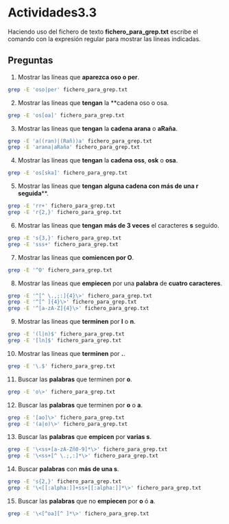 # Actividades3.3
Haciendo uso del fichero de texto **fichero_para_grep.txt** escribe el comando con la expresión regular para mostrar las líneas indicadas.
## Preguntas
1. Mostrar las líneas que **aparezca oso o per**.
```sh
grep -E 'oso|per' fichero_para_grep.txt
```
2. Mostrar las líneas que **tengan** la **cadena oso o osa.
```sh
grep -E 'os[oa]' fichero_para_grep.txt
```
3. Mostrar las líneas que **tengan** la **cadena** **arana** o **aRaña**.
```sh
grep -E 'a((ran)|(Rañ))a' fichero_para_grep.txt
grep -E 'arana|aRaña' fichero_para_grep.txt
```
4. Mostrar las líneas que **tengan** la **cadena** **oss**, **osk** o **osa**.
```sh
grep -E 'os[ska]' fichero_para_grep.txt
```
5. Mostrar las líneas que **tengan** **alguna cadena con más de una r seguida****.
```sh
grep -E 'rr+' fichero_para_grep.txt
grep -E 'r{2,}' fichero_para_grep.txt
```
6. Mostrar las líneas que **tengan** ****más de 3 veces**** el caracteres **s** seguido.
```sh
grep -E 's{3,}' fichero_para_grep.txt
grep -E 'sss+' fichero_para_grep.txt
```
7. Mostrar las líneas que **comiencen por O**.
```sh
grep -E '^O' fichero_para_grep.txt
```
8. Mostrar las líneas que **empiecen** por una **palabra** de **cuatro caracteres**.
```sh
grep -E '^[^ \.,;:]{4}\>' fichero_para_grep.txt
grep -E '^[^ ]{4}\>' fichero_para_grep.txt
grep -E '^[a-zA-Z]{4}\>' fichero_para_grep.txt
```
9. Mostrar las líneas que **terminen** por **l** o **n**.
```sh
grep -E '(l|n)$' fichero_para_grep.txt 
grep -E '[ln]$' fichero_para_grep.txt
```
10. Mostrar las líneas que **terminen** por **.**.
```sh
grep -E '\.$' fichero_para_grep.txt
```
11. Buscar las **palabras** que terminen por **o**.
```sh
grep -E 'o\>' fichero_para_grep.txt
```
12. Buscar las **palabras** que terminen por **o** o **a**.
```sh
grep -E '[ao]\>' fichero_para_grep.txt
grep -E '(a|o)\>' fichero_para_grep.txt 
```
13. Buscar las **palabras** que **empicen** por **varias s**.
```sh
grep -E '\<ss+[a-zA-Zñ0-9]*\>' fichero_para_grep.txt
grep -E '\<ss+[^ \.;,:]*\>' fichero_para_grep.txt
```
14. Buscar **palabras** con **más de una s**.
```sh
grep -E 's{2,}' fichero_para_grep.txt
grep -E '\<[[:alpha:]]+ss+[[:alpha:]]*\>' fichero_para_grep.txt
```
15. Buscar las **palabras** que no **empiecen** por **o** ó **a**.
```sh
grep -E '\<[^oa][^ ]*\>' fichero_para_grep.txt
```
